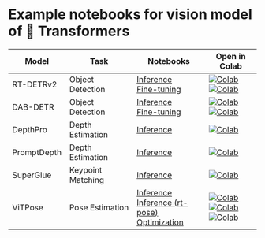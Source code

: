 # Example notebooks for vision model of 🤗 Transformers

| Model       | Task                | Notebooks | Open in Colab |
|------------|--------------------|-----------|---------------|
| RT-DETRv2  | Object Detection   | [Inference](https://github.com/qubvel/transformers-notebooks/blob/main/notebooks/RT_DETR_v2_inference.ipynb) <br> [Fine-tuning](https://github.com/qubvel/transformers-notebooks/blob/main/notebooks/RT_DETR_v2_finetune_on_a_custom_dataset.ipynb) | [![Colab](https://colab.research.google.com/assets/colab-badge.svg)](https://colab.research.google.com/github/qubvel/transformers-notebooks/blob/main/notebooks/RT_DETR_v2_inference.ipynb) <br> [![Colab](https://colab.research.google.com/assets/colab-badge.svg)](https://colab.research.google.com/github/qubvel/transformers-notebooks/blob/main/notebooks/RT_DETR_v2_finetune_on_a_custom_dataset.ipynb) |
| DAB-DETR   | Object Detection   | [Inference](https://github.com/qubvel/transformers-notebooks/blob/main/notebooks/DAB_DETR_inference.ipynb) <br> [Fine-tuning](https://github.com/qubvel/transformers-notebooks/blob/main/notebooks/DAB_DETR_finetune_on_a_custom_dataset.ipynb) | [![Colab](https://colab.research.google.com/assets/colab-badge.svg)](https://colab.research.google.com/github/qubvel/transformers-notebooks/blob/main/notebooks/DAB_DETR_inference.ipynb) <br> [![Colab](https://colab.research.google.com/assets/colab-badge.svg)](https://colab.research.google.com/github/qubvel/transformers-notebooks/blob/main/notebooks/DAB_DETR_finetune_on_a_custom_dataset.ipynb) |
| DepthPro   | Depth Estimation   | [Inference](https://github.com/qubvel/transformers-notebooks/blob/main/notebooks/DepthPro_inference.ipynb) | [![Colab](https://colab.research.google.com/assets/colab-badge.svg)](https://colab.research.google.com/github/qubvel/transformers-notebooks/blob/main/notebooks/DepthPro_inference.ipynb) |
| PromptDepth | Depth Estimation  | [Inference](https://github.com/qubvel/transformers-notebooks/blob/main/notebooks/PromptDepthAnything_inference.ipynb) | [![Colab](https://colab.research.google.com/assets/colab-badge.svg)](https://colab.research.google.com/github/qubvel/transformers-notebooks/blob/main/notebooks/PromptDepthAnything_inference.ipynb) |
| SuperGlue  | Keypoint Matching  | [Inference](https://github.com/qubvel/transformers-notebooks/blob/main/notebooks/SuperGlue_inference.ipynb) | [![Colab](https://colab.research.google.com/assets/colab-badge.svg)](https://colab.research.google.com/github/qubvel/transformers-notebooks/blob/main/notebooks/SuperGlue_inference.ipynb) |
| ViTPose    | Pose Estimation    | [Inference](https://github.com/qubvel/transformers-notebooks/blob/main/notebooks/ViTPose_inference.ipynb) <br> [Inference (rt-pose)](https://github.com/qubvel/rt-pose/blob/main/notebooks/video_inference.ipynb) <br> [Optimization](https://github.com/qubvel/rt-pose/blob/main/notebooks/optimizing_pose_estimation_pipeline.ipynb)| [![Colab](https://colab.research.google.com/assets/colab-badge.svg)](https://colab.research.google.com/github/qubvel/transformers-notebooks/blob/main/notebooks/ViTPose_inference.ipynb) <br> [![Colab](https://colab.research.google.com/assets/colab-badge.svg)](https://colab.research.google.com/github/qubvel/rt-pose/blob/main/notebooks/video_inference.ipynb) <br> [![Colab](https://colab.research.google.com/assets/colab-badge.svg)](https://colab.research.google.com/github/qubvel/rt-pose/blob/main/notebooks/optimizing_pose_estimation_pipeline.ipynb) |


